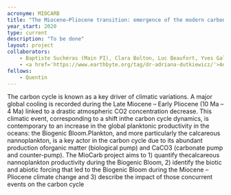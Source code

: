 ```yaml
---
acronyme: MIOCARB
title: "The Miocene–Pliocene transition: emergence of the modern carbon cycle"
year_start: 2020
type: current
description: "To be done"
layout: project
collaborators:
    - Baptiste Suchéras (Main PI), Clara Bolton, Luc Beaufort, Yves Gally, Jean-Charles Mazur (CEREGE, AMU)
    - <a href='https://www.earthbyte.org/tag/dr-adriana-dutkiewicz/'>Adriana Dutkiewicz</a> (EarthByte - Sydney)
fellows: 
    - Quentin
---
```


The carbon cycle is known as a key driver of climatic variations. A major global cooling is recorded during the Late Miocene – Early Pliocene (10 Ma – 4 Ma) linked to a drastic atmospheric CO2 concentration decrease. This climatic event, corresponding to a shift inthe carbon cycle dynamics, is contemporary to an increase in the global planktonic productivity in the oceans: the Biogenic Bloom.Plankton, and more particularly the calcareous nannoplankton, is a key actor in the carbon cycle due to its abundant production oforganic matter (biological pump) and CaCO3 (carbonate pump and counter-pump). The MioCarb project aims to 1) quantify thecalcareous nannoplankton productivity during the Biogenic Bloom, 2) identify the biotic and abiotic forcing that led to the Biogenic Bloom during the Miocene – Pliocene climate change and 3) describe the impact of those concurrent events on the carbon cycle

